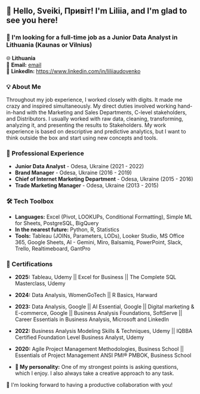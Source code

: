 ## 👋 Hello, Sveiki, Привіт! I'm Liliia, and I'm glad to see you here!

### 🎯 I'm looking for a full-time job as a Junior Data Analyst in Lithuania (Kaunas or Vilnius)

🌐 **Lithuania**  
📧 **Email:** [email](mailto:li.udovenko@gmail.com)  
🔗 **LinkedIn:** https://www.linkedin.com/in/liliiaudovenko


### 💡 About Me 
Throughout my job experience, I worked closely with digits. It made me crazy and inspired simultaneously. 
My direct duties involved working hand-in-hand with the Marketing and Sales Departments, C-level stakeholders, and Distributors. I usually worked with raw data, cleaning, transforming, analyzing it, and presenting the results to Stakeholders. My work experience is based on descriptive and predictive analytics, but I want to think outside the box and start using new concepts and tools.


### 🌟 Professional Experience
- **Junior Data Analyst** - Odesa, Ukraine (2021 - 2022)
- **Brand Manager** - Odesa, Ukraine (2016 - 2019)
- **Chief of Internet Marketing Department** - Odesa, Ukraine (2015 - 2016)
- **Trade Marketing Manager** - Odesa, Ukraine (2013 - 2015)


### 🛠️ Tech Toolbox 
- **Languages:**  Excel (Pivot, LOOKUPs, Conditional Formatting), Simple ML for Sheets, PostgreSQL, BigQuery
- **In the nearest future:** Python, R, Statistics
- **Tools:** Tableau (JOINs, Parameters, LODs), Looker Studio, MS Office 365, Google Sheets, AI - Gemini, Miro, Balsamiq, PowerPoint, Slack, Trello, Realtimeboard, GantPro


### 📜 Certifications 
- **2025:** Tableau, Udemy || Excel for Business || The Complete SQL Masterclass, Udemy
- **2024:** Data Analysis, WomenGoTech || R Basics, Harward
- **2023:** Data Analysis, Google || AI Essential, Google || Digital marketing & E-commerce, Google || Business Analysis Foundations, SoftServe || Career Essentials in Business Analysis, Microsoft and LinkedIn
- **2022:** Business Analysis Modeling Skills & Techniques, Udemy || IQBBA Certified Foundation Level Business Analyst, Udemy
- **2020:** Agile Project Management Methodologies, Business School || Essentials of Project Management ANSI PMI® PMBOK, Business School


- **🐝 My personality:** One of my strongest points is asking questions, which I enjoy. I also always take a creative approach to any task.


🔗 I'm looking forward to having a productive collaboration with you!
